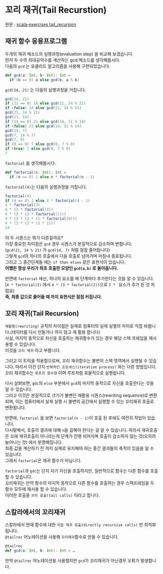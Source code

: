 # 꼬리 재귀(Tail Recurstion)
원문 : [scala-exercises tail_recursion](https://www.scala-exercises.org/scala_tutorial/tail_recursion)
## 재귀 함수 응용프로그램
두개의 재귀 메소드의 실행과정(evaluation step) 을 비교해 보겠습니다.  
먼저 두 수의 최대공약수를 계산하는 gcd 메소드를 생각해봅시다.  
다음의 `gcd` 는 유클리드 알고리즘을 사용해 구현되었습니다.
```scala
def gcd(a: Int, b: Int): Int =
  if (b == 0) a else gcd(b, a % b)
```
`gcd(14, 21)` 는 다음의 실행과정을 거칩니다.
```scala
gcd(14, 21)
if (21 == 0) 14 else gcd(21, 14 % 21)
if (false) 14 else gcd(21, 14 % 21)
gcd(21, 14 % 21)
gcd(21, 14)
if (14 == 0) 21 else gcd(14, 21 % 14)
if (false) 21 else gcd(14, 21 % 14)
gcd(14, 7)
gcd(7, 14 % 7)
gcd(7, 0)
if (0 == 0) 7 else gcd(0, 7 % 0)
if (true) 7 else gcd(0, 7 % 0)
7
```
`factorial` 을 생각해봅시다:
```scala
def factorial(n: Int): Int =
  if (n == 0) 1 else n * factorial(n - 1)
```
`factorial(4)`는 다음의 실행과정을 거칩니다.
```scala
factorial(4)
if (4 == 0) 1 else 4 * factorial(4 - 1)
4 * factorial(3)
4 * (3 * factorial(2))
4 * (3 * (2 * factorial(1)))
4 * (3 * (2 * (1 * factorial(0)))
4 * (3 * (2 * (1 * 1)))
24
```
이 두 시퀀스는 뭐가 다른걸까요?  
가장 중요한 차이점은 `gcd` 경우 시퀀스가 본질적으로 감소하며 변합니다.  
(`gcd(21, 14 % 21)` 가 `gcd(14, 7)` 처럼 점점 줄어듭니다)  
그렇게 `gcd`의 하나의 호출에서 다음 호출로 넘어가며 마침내 종료됩니다.   
그리고 그 중간단계들 에는 `if then elses` 같은 표현식이 있습니다.   
**어쨌든 항상 우리가 최초 호출한 모양인 `gcd(a,b)` 로 돌아옵니다.**

반면에 `factorial` 에선, 하나의 요소를 매 단계마다 추가한다는 것을 알 수 있습니다.   
(`4 * factorial(3)` 에서 `4 * (3 * factorial(2))`으로 `3 * ` 요소가 추가 된 것 처럼요)  
**즉, 최종 값으로 줄어들 때 까지 표현식은 점점 커집니다.**

## 꼬리 재귀(Tail Recursion)
`재활용(rewriting)` 규칙의 차이점은 실제로 컴퓨터의 실제 실행의 차이로 직접 바뀝니다.(데이터를 다시 만들거나 하지 않고 재 활용 합니다)  
사실, 마지막 동작으로 자신을 호출하는 재귀함수가 있는 경우 해당 스택 프레임을 재사용할 수 있습니다.   
이것을 `꼬리 재귀` 라고 부릅니다.

그리고 이 트릭을 적용함으로써, 꼬리 재귀함수는 불변의 스택 영역에서 실행될 수 있습니다. 따라서 이건 단지 `반복적인 프로세스(iterative process)` 와는 다른 방법입니다.
꼬리 재귀함수는 `루프의 함수형` 이며 루프처럼 효율적으로 실행됩니다.

다시 살펴보면, `gdc`의 `else` 부분에서 `gcd`의 마지막 동작으로 자신을 호출한다는 것을 알 수 있습니다.   
그리고 이것은 본질적으로 크기가 불변인 재활용 시퀀스(rewriting sequence)로 변환되며,
이는 컴퓨터에서 실제 실행 시 불변의 공간에서 실행할 수 있는 꼬리재귀 호출로 변환됩니다.  

반면에, `factorial` 을 보면  `factorial(n - 1)`이 호출 된 후에도 여전히 작업이 있습니다.  
다시말해서, 호출의 결과에 대해 `n`을 곱해야 한다는 걸 알 수 있습니다.
따라서 재귀호출은 꼬래 재귀호출이 아니라는게 단계가 진행 되어지며 호출이 감소하지 않는 것(오히려 늘어나는 것) 에서 분명해집니다.  
최종 값을 계산하기 전 까지 실제로 유지해야 하는 중간 결과들의 축적이 있음을 알 수 있습니다.  
그래서 `factorial`은 재귀 함수가 아닙니다.

`factorial`과 `gdc`는 단지 자기 자신을 호출하지만, 일반적으로 함수는 다른 함수를 호출할 수 있습니다.   
꼬리재귀는 만약 함수의 마지막 동작으로 다른 함수를 호출하는 경우 스택프레임을 두 함수 모두에 재사용 할 수 있습니다.  
이러한 호출을 `꼬리 호출(tail calls)` 이라고 합니다.

## 스칼라에서의 꼬리재귀
스칼라에서 현재 함수에 대한 `직접 재귀 호출(directly recursive calls)` 만 최적화됩니다.  
`@tailrec` 어노테이션을 사용해 `꼬리재귀`함수로 만들 수 있습니다.
```scala
@tailrec
def gcd(a: Int, b: Int): Int = …
```
만약 `@tailrec` 어노테이션을 사용했지만 `gcd`가 꼬리재귀가 아닌경우 오류가 발생합니다.  







